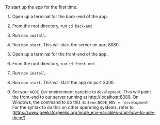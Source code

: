 To start up the app for the first time:

1. Open up a terminal for the back-end of the app.
2. From the root directory, run `cd back-end`.
3. Run `npm install`.
4. Run `npm start`. This will start the server on port 8080.

5. Open up a terminal for the front-end of the app.
6. From the root directory, run `cd front-end`.
7. Run `npm install`.
8. Run `npm start`. This will start the app on port 3000.

9. Set your `NODE_ENV` environment variable to `development`. This will point the front-end to our server running at http://localhost:8080. On Windows, the command to do this is:
`$env:NODE_ENV = 'development'`
For the syntax to do this on other operating systems, refer to (https://www.geeksforgeeks.org/node_env-variables-and-how-to-use-them/).